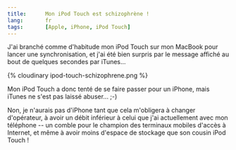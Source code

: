 ```yaml
---
title:      Mon iPod Touch est schizophrène !
lang:       fr
tags:       [Apple, iPhone, iPod Touch]
---
```


J'ai branché comme d'habitude mon iPod Touch sur mon MacBook pour lancer une synchronisation, et j'ai été bien surpris par le message affiché au bout de quelques secondes par iTunes...


{% cloudinary ipod-touch-schizophrene.png %}


Mon iPod Touch a donc tenté de se faire passer pour un iPhone, mais iTunes ne s'est pas laissé abuser... ;-)

Non, je n'aurais pas d'iPhone tant que cela m'obligera à changer d'opérateur, à avoir un débit inférieur à celui que j'ai actuellement avec mon téléphone -- un comble pour le champion des terminaux mobiles d'accès à Internet, et même à avoir moins d'espace de stockage que son cousin iPod Touch !
